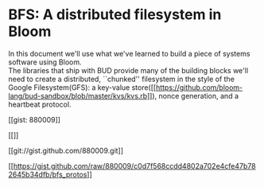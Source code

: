 # BFS: A distributed filesystem in Bloom

In this document we'll use what we've learned to build a piece of systems software using Bloom.  
The libraries that ship with BUD provide many of the building blocks we'll need to create a distributed,
``chunked'' filesystem in the style of the Google Filesystem(GFS):
a key-value store([[https://github.com/bloom-lang/bud-sandbox/blob/master/kvs/kvs.rb]]), nonce generation, and a heartbeat protocol.

[[gist: 880009]]

<script src="https://gist.github.com/880009.js"> </script>

[[<script src="https://gist.github.com/880009.js"> </script>]]

[[git://gist.github.com/880009.git]]

[[https://gist.github.com/raw/880009/c0d7f568ccdd4802a702e4cfe47b782645b34dfb/bfs_protos]]